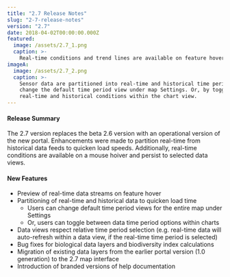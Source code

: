 ```yaml
---
title: "2.7 Release Notes"
slug: "2-7-release-notes"
version: "2.7"
date: 2018-04-02T00:00:00.000Z
featured:
  image: /assets/2.7_1.png
  caption: >-
    Real-time conditions and trend lines are available on feature hover.
imageA:
  image: /assets/2.7_2.png
  caption: >-
    Sensor data are partitioned into real-time and historical time periods. Users can
    change the default time period view under map Settings. Or, by toggling between
    real-time and historical conditions within the chart view.
---
```

#### Release Summary

The 2.7 version replaces the beta 2.6 version with an operational version of the new portal. Enhancements were made to partition real-time from historical data feeds to quicken load speeds. Additionally, real-time conditions are available on a mouse hoiver and persist to selected data views.


#### New Features

*  Preview of real-time data streams on feature hover 
*  Partitioning of real-time and historical data to quicken load time
    *  Users can change default time period views for the entire map under Settings
    *  Or, users can toggle between data time period options within charts 
*  Data views respect relative time period selection (e.g. real-time data will auto-refresh within a data view, if the real-time time period is selected) 
*  Bug fixes for biological data layers and biodiversity index calculations
*  Migration of existing data layers from the earlier portal version (1.0 generation) to the 2.7 map interface
*  Introduction of branded versions of help documentation
